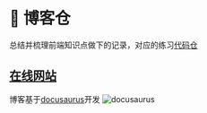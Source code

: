 # 🙌 博客仓
总结并梳理前端知识点做下的记录，对应的练习[代码仓](https://gitee.com/pengfei19981209/blog-codes)

## [在线网站](https://pengfei-cn.github.io/blogs)


博客基于[docusaurus](https://github.com/facebook/docusaurus)开发
![docusaurus](https://github.com/facebook/docusaurus/blob/main/examples/classic/static/img/logo.svg)